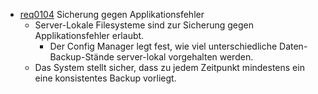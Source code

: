 * [req0104](https://github.com/DomainDrivenArchitecture/ddaRequirement/blob/master/de/requirements/req0104.md) Sicherung gegen Applikationsfehler
  * Server-Lokale Filesysteme sind zur Sicherung gegen Applikationsfehler erlaubt.
    * Der Config Manager legt fest, wie viel unterschiedliche Daten-Backup-Stände server-lokal vorgehalten werden.
  * Das System stellt sicher, dass zu jedem Zeitpunkt mindestens ein eine konsistentes Backup vorliegt. 